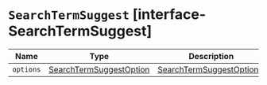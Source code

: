 # `SearchTermSuggest` [interface-SearchTermSuggest]

| Name | Type | Description |
| - | - | - |
| `options` | [SearchTermSuggestOption](./SearchTermSuggestOption.md) | [SearchTermSuggestOption](./SearchTermSuggestOption.md)[] | &nbsp; |

